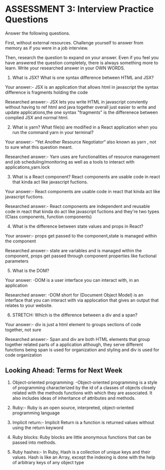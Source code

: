 # ASSESSMENT 3: Interview Practice Questions

Answer the following questions.

First, without external resources. Challenge yourself to answer from memory as if you were in a job interview.

Then, research the question to expand on your answer. Even if you feel you have answered the question completely, there is always something more to learn. Write your researched answer in your OWN WORDS.

1. What is JSX? What is one syntax difference between HTML and JSX?

Your answer:- JSX is an application that allows html in javascript the syntax difference is fragments holding the code

Researched answer:- JSX lets you write HTML in javascript conviently without having to ref html and java together overall just easier to write and update applications,the one syntax "fragments" is the differenece between complied JSX and normal html.

2. What is yarn? What file(s) are modified in a React application when you run the command yarn in your terminal?

Your answer:- “Yet Another Resource Negotiator“ also known as yarn , not to sure what this question meant.

Researched answer:- Yarn uses are functionalities of resource management and job scheduling/monitoring as well as a tools to interact with applications,yarn.lock

3. What is a React component? React components are usable code in react that kinda act like javascript fuctions.

Your answer:- React components are usable code in react that kinda act like javascript fuctions.

Researched answer:- React components are independent and reusable code in react that kinda do act like javascript fuctions and they're two types (Class components, function components)

4. What is the difference between state values and props in React?

Your answer:- props get passed to the component,state is managed within the component 

Researched answer:- state are variables and is managed within the component, props get passed through component properties like fuctional parameters

5. What is the DOM?

Your answer: -DOM is a user interface you can interact with, in an application 

Researched answer: -DOM short for (Document Object Model) is an interface that you can interact with via applocation that gives an output that relates to your website.

6. STRETCH: Which is the difference between a div and a span?

Your answer:- div is just a html element to groups sections of code together, not sure 

Researched answer:- Span and div are both HTML elements that group together related parts of a application although, they serve different functions being span is used for organization and styling and div is used for code organization 

## Looking Ahead: Terms for Next Week

1. Object-oriented programming: -Object-oriented programming is a style of programming characterized by the id  of a classes of objects closely related with the methods functions with which they are associated. It also includes ideas of inheritance of attributes and methods.

2. Ruby:- Ruby is an open source, interpreted, object-oriented programming language

3. Implicit return:- Implicit Return is a function is returned values without using the return keyword

4. Ruby blocks: Ruby blocks are little anonymous functions that can be passed into methods.

5. Ruby hashes:- In Ruby, Hash is a collection of unique keys and their values. Hash is like an Array, except the indexing is done with the help of arbitrary keys of any object type
